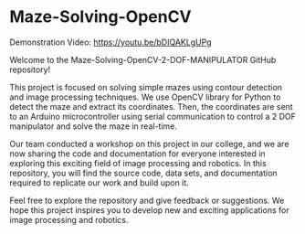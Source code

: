 # Maze-Solving-OpenCV

Demonstration Video: https://youtu.be/bDIQAKLgUPg

Welcome to the Maze-Solving-OpenCV-2-DOF-MANIPULATOR GitHub repository!

This project is focused on solving simple mazes using contour detection and image processing techniques. We use OpenCV library for Python to detect the maze and extract its coordinates. Then, the coordinates are sent to an Arduino microcontroller using serial communication to control a 2 DOF manipulator and solve the maze in real-time.

Our team conducted a workshop on this project in our college, and we are now sharing the code and documentation for everyone interested in exploring this exciting field of image processing and robotics. In this repository, you will find the source code, data sets, and documentation required to replicate our work and build upon it.

Feel free to explore the repository and give feedback or suggestions. We hope this project inspires you to develop new and exciting applications for image processing and robotics.

